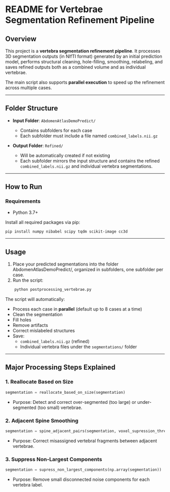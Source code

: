 # README for Vertebrae Segmentation Refinement Pipeline

## Overview
This project is a **vertebra segmentation refinement pipeline**. It processes 3D segmentation outputs (in NIfTI format) generated by an initial prediction model, performs structural cleaning, hole-filling, smoothing, relabeling, and saves refined outputs both as a combined volume and as individual vertebrae.

The main script also supports **parallel execution** to speed up the refinement across multiple cases.

---

## Folder Structure

- **Input Folder**: `AbdomenAtlasDemoPredict/`
  - Contains subfolders for each case
  - Each subfolder must include a file named `combined_labels.nii.gz`

- **Output Folder**: `Refined/`
  - Will be automatically created if not existing
  - Each subfolder mirrors the input structure and contains the refined `combined_labels.nii.gz` and individual vertebra segmentations.

---

## How to Run

### Requirements
- Python 3.7+

Install all required packages via pip:

```bash
pip install numpy nibabel scipy tqdm scikit-image cc3d
```

--- 
## Usage

1.	Place your predicted segmentations into the folder AbdomenAtlasDemoPredict/, organized in subfolders, one subfolder per case.
2.	Run the script:
```bash
    python postprocessing_vertebrae.py
```

The script will automatically:

- Process each case in **parallel** (default up to 8 cases at a time)
- Clean the segmentation
- Fill holes
- Remove artifacts
- Correct mislabeled structures
- Save:
  - `combined_labels.nii.gz` (refined)
  - Individual vertebra files under the `segmentations/` folder

---  
## Major Processing Steps Explained

### 1. Reallocate Based on Size

```python
segmentation = reallocate_based_on_size(segmentation)
```

* Purpose: Detect and correct over-segmented (too large) or under-segmented (too small) vertebrae.

### 2. Adjacent Spine Smoothing
```python
segmentation = spine_adjacent_pairs(segmentation, voxel_supression_threshold=100)
```

* Purpose: Correct misassigned vertebral fragments between adjacent vertebrae.

### 3. Suppress Non-Largest Components
```python
segmentation = supress_non_largest_components(np.array(segmentation))
```

* Purpose: Remove small disconnected noise components for each vertebra label.